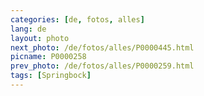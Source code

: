 ```yaml
---
categories: [de, fotos, alles]
lang: de
layout: photo
next_photo: /de/fotos/alles/P0000445.html
picname: P0000258
prev_photo: /de/fotos/alles/P0000259.html
tags: [Springbock]
---
```

